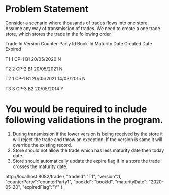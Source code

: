 

# Problem Statement

 Consider a scenario where thousands of trades flows into one store. Assume any way of transmission of trades. We need to create a one trade store, which stores the trade in the following order

Trade Id	Version	Counter-Party Id	Book-Id	Maturity Date	Created Date	Expired

T1	1	CP-1	B1	20/05/2020	<today date>	N
 
T2	2	CP-2	B1	20/05/2021	<today date>	N
 
T2	1	CP-1	B1	20/05/2021	14/03/2015	N
 
T3	3	CP-3	B2	20/05/2014	<today date>	Y


# You would be required to include following validations in the program.

1.	During transmission if the lower version is being received by the store it will reject the trade and throw an exception. If the version is same it will override the existing record.
2.	Store should not allow the trade which has less maturity date then today date.
3.	Store should automatically update the expire flag if in a store the trade crosses the maturity date.


 http://localhost:8082/trade 
 { 
 "tradeId":"T1", 
 "version":1, 
 "counterParty":"counterParty1",
  "bookId": "bookId",
 "maturityDate": "2020-05-20",
 "expiredFlag":"Y"
 }
